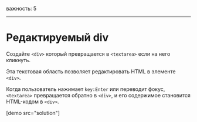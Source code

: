 важность: 5

---

# Редактируемый div

Создайте `<div>` который превращается в  `<textarea>` если на него кликнуть.

Эта текстовая область позволяет редактировать HTML в элементе `<div>`.

Когда пользователь нажимает `key:Enter` или переводит фокус, `<textarea>` превращается обратно в `<div>`, и его содержимое становится HTML-кодом в `<div>`.

[demo src="solution"]
